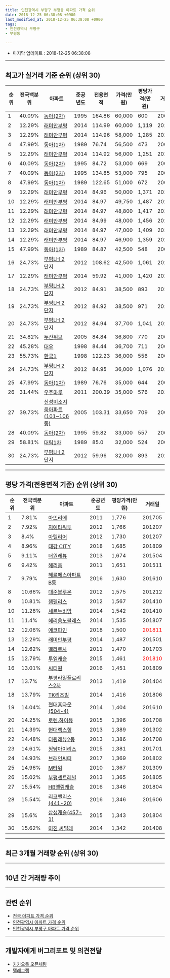 ```yaml
---
title: 인천광역시 부평구 부평동 아파트 가격 순위
date: 2018-12-25 06:38:08 +0900
last_modified_at: 2018-12-25 06:38:08 +0900
tags:
- 인천광역시 부평구
- 부평동

---
```


* 마지막 업데이트 : 2018-12-25 06:38:08

---

## 최고가 실거래 기준 순위 (상위 30)


|순위|전국백분위|아파트|준공년도|전용면적|가격(만원)|평당가격(만원)|거래일|
|---|---|---|---|---|---|---|---|
|1|40.09%|[동아(2차)](https://search.naver.com/search.naver?query=%EC%9D%B8%EC%B2%9C%EA%B4%91%EC%97%AD%EC%8B%9C+%EB%B6%80%ED%8F%89%EA%B5%AC+%EB%B6%80%ED%8F%89%EB%8F%99+%EB%8F%99%EC%95%84%282%EC%B0%A8%29)|1995|164.86|60,000|600|200610|
|2|12.29%|[래미안부평](https://search.naver.com/search.naver?query=%EC%9D%B8%EC%B2%9C%EA%B4%91%EC%97%AD%EC%8B%9C+%EB%B6%80%ED%8F%89%EA%B5%AC+%EB%B6%80%ED%8F%89%EB%8F%99+%EB%9E%98%EB%AF%B8%EC%95%88%EB%B6%80%ED%8F%89)|2014|114.99|60,000|1,119|201502|
|3|12.29%|[래미안부평](https://search.naver.com/search.naver?query=%EC%9D%B8%EC%B2%9C%EA%B4%91%EC%97%AD%EC%8B%9C+%EB%B6%80%ED%8F%89%EA%B5%AC+%EB%B6%80%ED%8F%89%EB%8F%99+%EB%9E%98%EB%AF%B8%EC%95%88%EB%B6%80%ED%8F%89)|2014|114.96|58,000|1,285|201410|
|4|47.99%|[동아(1차)](https://search.naver.com/search.naver?query=%EC%9D%B8%EC%B2%9C%EA%B4%91%EC%97%AD%EC%8B%9C+%EB%B6%80%ED%8F%89%EA%B5%AC+%EB%B6%80%ED%8F%89%EB%8F%99+%EB%8F%99%EC%95%84%281%EC%B0%A8%29)|1989|76.74|56,500|473|200608|
|5|12.29%|[래미안부평](https://search.naver.com/search.naver?query=%EC%9D%B8%EC%B2%9C%EA%B4%91%EC%97%AD%EC%8B%9C+%EB%B6%80%ED%8F%89%EA%B5%AC+%EB%B6%80%ED%8F%89%EB%8F%99+%EB%9E%98%EB%AF%B8%EC%95%88%EB%B6%80%ED%8F%89)|2014|114.92|56,000|1,251|201410|
|6|40.09%|[동아(2차)](https://search.naver.com/search.naver?query=%EC%9D%B8%EC%B2%9C%EA%B4%91%EC%97%AD%EC%8B%9C+%EB%B6%80%ED%8F%89%EA%B5%AC+%EB%B6%80%ED%8F%89%EB%8F%99+%EB%8F%99%EC%95%84%282%EC%B0%A8%29)|1995|84.72|53,000|669|200609|
|7|40.09%|[동아(2차)](https://search.naver.com/search.naver?query=%EC%9D%B8%EC%B2%9C%EA%B4%91%EC%97%AD%EC%8B%9C+%EB%B6%80%ED%8F%89%EA%B5%AC+%EB%B6%80%ED%8F%89%EB%8F%99+%EB%8F%99%EC%95%84%282%EC%B0%A8%29)|1995|134.85|53,000|795|200602|
|8|47.99%|[동아(1차)](https://search.naver.com/search.naver?query=%EC%9D%B8%EC%B2%9C%EA%B4%91%EC%97%AD%EC%8B%9C+%EB%B6%80%ED%8F%89%EA%B5%AC+%EB%B6%80%ED%8F%89%EB%8F%99+%EB%8F%99%EC%95%84%281%EC%B0%A8%29)|1989|122.65|51,000|672|200605|
|9|12.29%|[래미안부평](https://search.naver.com/search.naver?query=%EC%9D%B8%EC%B2%9C%EA%B4%91%EC%97%AD%EC%8B%9C+%EB%B6%80%ED%8F%89%EA%B5%AC+%EB%B6%80%ED%8F%89%EB%8F%99+%EB%9E%98%EB%AF%B8%EC%95%88%EB%B6%80%ED%8F%89)|2014|84.96|50,000|1,371|201501|
|10|12.29%|[래미안부평](https://search.naver.com/search.naver?query=%EC%9D%B8%EC%B2%9C%EA%B4%91%EC%97%AD%EC%8B%9C+%EB%B6%80%ED%8F%89%EA%B5%AC+%EB%B6%80%ED%8F%89%EB%8F%99+%EB%9E%98%EB%AF%B8%EC%95%88%EB%B6%80%ED%8F%89)|2014|84.97|49,750|1,487|201501|
|11|12.29%|[래미안부평](https://search.naver.com/search.naver?query=%EC%9D%B8%EC%B2%9C%EA%B4%91%EC%97%AD%EC%8B%9C+%EB%B6%80%ED%8F%89%EA%B5%AC+%EB%B6%80%ED%8F%89%EB%8F%99+%EB%9E%98%EB%AF%B8%EC%95%88%EB%B6%80%ED%8F%89)|2014|84.97|48,800|1,417|201501|
|12|12.29%|[래미안부평](https://search.naver.com/search.naver?query=%EC%9D%B8%EC%B2%9C%EA%B4%91%EC%97%AD%EC%8B%9C+%EB%B6%80%ED%8F%89%EA%B5%AC+%EB%B6%80%ED%8F%89%EB%8F%99+%EB%9E%98%EB%AF%B8%EC%95%88%EB%B6%80%ED%8F%89)|2014|84.99|48,000|1,456|201410|
|13|12.29%|[래미안부평](https://search.naver.com/search.naver?query=%EC%9D%B8%EC%B2%9C%EA%B4%91%EC%97%AD%EC%8B%9C+%EB%B6%80%ED%8F%89%EA%B5%AC+%EB%B6%80%ED%8F%89%EB%8F%99+%EB%9E%98%EB%AF%B8%EC%95%88%EB%B6%80%ED%8F%89)|2014|84.97|47,000|1,409|201501|
|14|12.29%|[래미안부평](https://search.naver.com/search.naver?query=%EC%9D%B8%EC%B2%9C%EA%B4%91%EC%97%AD%EC%8B%9C+%EB%B6%80%ED%8F%89%EA%B5%AC+%EB%B6%80%ED%8F%89%EB%8F%99+%EB%9E%98%EB%AF%B8%EC%95%88%EB%B6%80%ED%8F%89)|2014|84.97|46,900|1,359|201503|
|15|47.99%|[동아(1차)](https://search.naver.com/search.naver?query=%EC%9D%B8%EC%B2%9C%EA%B4%91%EC%97%AD%EC%8B%9C+%EB%B6%80%ED%8F%89%EA%B5%AC+%EB%B6%80%ED%8F%89%EB%8F%99+%EB%8F%99%EC%95%84%281%EC%B0%A8%29)|1989|84.87|42,500|548|200701|
|16|24.73%|[부평LH 2단지](https://search.naver.com/search.naver?query=%EC%9D%B8%EC%B2%9C%EA%B4%91%EC%97%AD%EC%8B%9C+%EB%B6%80%ED%8F%89%EA%B5%AC+%EB%B6%80%ED%8F%89%EB%8F%99+%EB%B6%80%ED%8F%89LH+2%EB%8B%A8%EC%A7%80)|2012|108.62|42,500|1,061|201612|
|17|12.29%|[래미안부평](https://search.naver.com/search.naver?query=%EC%9D%B8%EC%B2%9C%EA%B4%91%EC%97%AD%EC%8B%9C+%EB%B6%80%ED%8F%89%EA%B5%AC+%EB%B6%80%ED%8F%89%EB%8F%99+%EB%9E%98%EB%AF%B8%EC%95%88%EB%B6%80%ED%8F%89)|2014|59.92|41,000|1,420|201502|
|18|24.73%|[부평LH 2단지](https://search.naver.com/search.naver?query=%EC%9D%B8%EC%B2%9C%EA%B4%91%EC%97%AD%EC%8B%9C+%EB%B6%80%ED%8F%89%EA%B5%AC+%EB%B6%80%ED%8F%89%EB%8F%99+%EB%B6%80%ED%8F%89LH+2%EB%8B%A8%EC%A7%80)|2012|84.91|38,500|893|201306|
|19|24.73%|[부평LH 2단지](https://search.naver.com/search.naver?query=%EC%9D%B8%EC%B2%9C%EA%B4%91%EC%97%AD%EC%8B%9C+%EB%B6%80%ED%8F%89%EA%B5%AC+%EB%B6%80%ED%8F%89%EB%8F%99+%EB%B6%80%ED%8F%89LH+2%EB%8B%A8%EC%A7%80)|2012|84.92|38,500|971|201307|
|20|24.73%|[부평LH 2단지](https://search.naver.com/search.naver?query=%EC%9D%B8%EC%B2%9C%EA%B4%91%EC%97%AD%EC%8B%9C+%EB%B6%80%ED%8F%89%EA%B5%AC+%EB%B6%80%ED%8F%89%EB%8F%99+%EB%B6%80%ED%8F%89LH+2%EB%8B%A8%EC%A7%80)|2012|84.94|37,700|1,041|201211|
|21|34.82%|[두산위브](https://search.naver.com/search.naver?query=%EC%9D%B8%EC%B2%9C%EA%B4%91%EC%97%AD%EC%8B%9C+%EB%B6%80%ED%8F%89%EA%B5%AC+%EB%B6%80%ED%8F%89%EB%8F%99+%EB%91%90%EC%82%B0%EC%9C%84%EB%B8%8C)|2005|84.84|36,800|770|200609|
|22|45.28%|[대우](https://search.naver.com/search.naver?query=%EC%9D%B8%EC%B2%9C%EA%B4%91%EC%97%AD%EC%8B%9C+%EB%B6%80%ED%8F%89%EA%B5%AC+%EB%B6%80%ED%8F%89%EB%8F%99+%EB%8C%80%EC%9A%B0)|1998|84.44|36,700|711|200611|
|23|55.73%|[한국1](https://search.naver.com/search.naver?query=%EC%9D%B8%EC%B2%9C%EA%B4%91%EC%97%AD%EC%8B%9C+%EB%B6%80%ED%8F%89%EA%B5%AC+%EB%B6%80%ED%8F%89%EB%8F%99+%ED%95%9C%EA%B5%AD1)|1998|122.23|36,000|556|200611|
|24|24.73%|[부평LH 2단지](https://search.naver.com/search.naver?query=%EC%9D%B8%EC%B2%9C%EA%B4%91%EC%97%AD%EC%8B%9C+%EB%B6%80%ED%8F%89%EA%B5%AC+%EB%B6%80%ED%8F%89%EB%8F%99+%EB%B6%80%ED%8F%89LH+2%EB%8B%A8%EC%A7%80)|2012|84.95|36,000|1,076|201307|
|25|47.99%|[동아(1차)](https://search.naver.com/search.naver?query=%EC%9D%B8%EC%B2%9C%EA%B4%91%EC%97%AD%EC%8B%9C+%EB%B6%80%ED%8F%89%EA%B5%AC+%EB%B6%80%ED%8F%89%EB%8F%99+%EB%8F%99%EC%95%84%281%EC%B0%A8%29)|1989|76.76|35,000|644|200609|
|26|31.44%|[우주마루](https://search.naver.com/search.naver?query=%EC%9D%B8%EC%B2%9C%EA%B4%91%EC%97%AD%EC%8B%9C+%EB%B6%80%ED%8F%89%EA%B5%AC+%EB%B6%80%ED%8F%89%EB%8F%99+%EC%9A%B0%EC%A3%BC%EB%A7%88%EB%A3%A8)|2011|200.39|35,000|576|201105|
|27|39.73%|[신성미소지움아파트(101~106동)](https://search.naver.com/search.naver?query=%EC%9D%B8%EC%B2%9C%EA%B4%91%EC%97%AD%EC%8B%9C+%EB%B6%80%ED%8F%89%EA%B5%AC+%EB%B6%80%ED%8F%89%EB%8F%99+%EC%8B%A0%EC%84%B1%EB%AF%B8%EC%86%8C%EC%A7%80%EC%9B%80%EC%95%84%ED%8C%8C%ED%8A%B8%28101%7E106%EB%8F%99%29)|2005|103.31|33,650|709|200605|
|28|40.09%|[동아(2차)](https://search.naver.com/search.naver?query=%EC%9D%B8%EC%B2%9C%EA%B4%91%EC%97%AD%EC%8B%9C+%EB%B6%80%ED%8F%89%EA%B5%AC+%EB%B6%80%ED%8F%89%EB%8F%99+%EB%8F%99%EC%95%84%282%EC%B0%A8%29)|1995|59.82|33,000|557|200605|
|29|58.81%|[대림1차](https://search.naver.com/search.naver?query=%EC%9D%B8%EC%B2%9C%EA%B4%91%EC%97%AD%EC%8B%9C+%EB%B6%80%ED%8F%89%EA%B5%AC+%EB%B6%80%ED%8F%89%EB%8F%99+%EB%8C%80%EB%A6%BC1%EC%B0%A8)|1989|85.0|32,000|524|200603|
|30|24.73%|[부평LH 2단지](https://search.naver.com/search.naver?query=%EC%9D%B8%EC%B2%9C%EA%B4%91%EC%97%AD%EC%8B%9C+%EB%B6%80%ED%8F%89%EA%B5%AC+%EB%B6%80%ED%8F%89%EB%8F%99+%EB%B6%80%ED%8F%89LH+2%EB%8B%A8%EC%A7%80)|2012|59.96|32,000|893|201712|


---

## 평당 가격(전용면적 기준) 순위 (상위 30)


|순위|전국백분위|아파트|준공년도|평당가격(만원)|거래일|
|---|---|---|---|---|---|
|1|7.81%|[아뜨리에](https://search.naver.com/search.naver?query=%EC%9D%B8%EC%B2%9C%EA%B4%91%EC%97%AD%EC%8B%9C+%EB%B6%80%ED%8F%89%EA%B5%AC+%EB%B6%80%ED%8F%89%EB%8F%99+%EC%95%84%EB%9C%A8%EB%A6%AC%EC%97%90)|2011|1,776|201705|
|2|7.92%|[지예타워투](https://search.naver.com/search.naver?query=%EC%9D%B8%EC%B2%9C%EA%B4%91%EC%97%AD%EC%8B%9C+%EB%B6%80%ED%8F%89%EA%B5%AC+%EB%B6%80%ED%8F%89%EB%8F%99+%EC%A7%80%EC%98%88%ED%83%80%EC%9B%8C%ED%88%AC)|2012|1,766|201207|
|3|8.4%|[아텔리어](https://search.naver.com/search.naver?query=%EC%9D%B8%EC%B2%9C%EA%B4%91%EC%97%AD%EC%8B%9C+%EB%B6%80%ED%8F%89%EA%B5%AC+%EB%B6%80%ED%8F%89%EB%8F%99+%EC%95%84%ED%85%94%EB%A6%AC%EC%96%B4)|2012|1,730|201207|
|4|8.96%|[태강 CITY](https://search.naver.com/search.naver?query=%EC%9D%B8%EC%B2%9C%EA%B4%91%EC%97%AD%EC%8B%9C+%EB%B6%80%ED%8F%89%EA%B5%AC+%EB%B6%80%ED%8F%89%EB%8F%99+%ED%83%9C%EA%B0%95+CITY)|2018|1,685|201809|
|5|9.11%|[더원레뷰](https://search.naver.com/search.naver?query=%EC%9D%B8%EC%B2%9C%EA%B4%91%EC%97%AD%EC%8B%9C+%EB%B6%80%ED%8F%89%EA%B5%AC+%EB%B6%80%ED%8F%89%EB%8F%99+%EB%8D%94%EC%9B%90%EB%A0%88%EB%B7%B0)|2013|1,674|201504|
|6|9.42%|[헤리움](https://search.naver.com/search.naver?query=%EC%9D%B8%EC%B2%9C%EA%B4%91%EC%97%AD%EC%8B%9C+%EB%B6%80%ED%8F%89%EA%B5%AC+%EB%B6%80%ED%8F%89%EB%8F%99+%ED%97%A4%EB%A6%AC%EC%9B%80)|2011|1,651|201511|
|7|9.79%|[헤르메스아파트 B동](https://search.naver.com/search.naver?query=%EC%9D%B8%EC%B2%9C%EA%B4%91%EC%97%AD%EC%8B%9C+%EB%B6%80%ED%8F%89%EA%B5%AC+%EB%B6%80%ED%8F%89%EB%8F%99+%ED%97%A4%EB%A5%B4%EB%A9%94%EC%8A%A4%EC%95%84%ED%8C%8C%ED%8A%B8+B%EB%8F%99)|2016|1,630|201610|
|8|10.66%|[대준블루온](https://search.naver.com/search.naver?query=%EC%9D%B8%EC%B2%9C%EA%B4%91%EC%97%AD%EC%8B%9C+%EB%B6%80%ED%8F%89%EA%B5%AC+%EB%B6%80%ED%8F%89%EB%8F%99+%EB%8C%80%EC%A4%80%EB%B8%94%EB%A3%A8%EC%98%A8)|2012|1,575|201212|
|9|10.81%|[젬펠리스](https://search.naver.com/search.naver?query=%EC%9D%B8%EC%B2%9C%EA%B4%91%EC%97%AD%EC%8B%9C+%EB%B6%80%ED%8F%89%EA%B5%AC+%EB%B6%80%ED%8F%89%EB%8F%99+%EC%A0%AC%ED%8E%A0%EB%A6%AC%EC%8A%A4)|2012|1,567|201410|
|10|11.28%|[세르누비앙](https://search.naver.com/search.naver?query=%EC%9D%B8%EC%B2%9C%EA%B4%91%EC%97%AD%EC%8B%9C+%EB%B6%80%ED%8F%89%EA%B5%AC+%EB%B6%80%ED%8F%89%EB%8F%99+%EC%84%B8%EB%A5%B4%EB%88%84%EB%B9%84%EC%95%99)|2014|1,542|201410|
|11|11.4%|[헤리움노블레스](https://search.naver.com/search.naver?query=%EC%9D%B8%EC%B2%9C%EA%B4%91%EC%97%AD%EC%8B%9C+%EB%B6%80%ED%8F%89%EA%B5%AC+%EB%B6%80%ED%8F%89%EB%8F%99+%ED%97%A4%EB%A6%AC%EC%9B%80%EB%85%B8%EB%B8%94%EB%A0%88%EC%8A%A4)|2014|1,535|201807|
|12|12.06%|[에코파인](https://search.naver.com/search.naver?query=%EC%9D%B8%EC%B2%9C%EA%B4%91%EC%97%AD%EC%8B%9C+%EB%B6%80%ED%8F%89%EA%B5%AC+%EB%B6%80%ED%8F%89%EB%8F%99+%EC%97%90%EC%BD%94%ED%8C%8C%EC%9D%B8)|2018|1,500|<span style="color:red">201811</span>|
|13|12.29%|[래미안부평](https://search.naver.com/search.naver?query=%EC%9D%B8%EC%B2%9C%EA%B4%91%EC%97%AD%EC%8B%9C+%EB%B6%80%ED%8F%89%EA%B5%AC+%EB%B6%80%ED%8F%89%EB%8F%99+%EB%9E%98%EB%AF%B8%EC%95%88%EB%B6%80%ED%8F%89)|2014|1,487|201501|
|14|12.62%|[벨라로사](https://search.naver.com/search.naver?query=%EC%9D%B8%EC%B2%9C%EA%B4%91%EC%97%AD%EC%8B%9C+%EB%B6%80%ED%8F%89%EA%B5%AC+%EB%B6%80%ED%8F%89%EB%8F%99+%EB%B2%A8%EB%9D%BC%EB%A1%9C%EC%82%AC)|2011|1,470|201703|
|15|12.79%|[투엠캐슬](https://search.naver.com/search.naver?query=%EC%9D%B8%EC%B2%9C%EA%B4%91%EC%97%AD%EC%8B%9C+%EB%B6%80%ED%8F%89%EA%B5%AC+%EB%B6%80%ED%8F%89%EB%8F%99+%ED%88%AC%EC%97%A0%EC%BA%90%EC%8A%AC)|2015|1,461|<span style="color:red">201810</span>|
|16|13.01%|[씨티원](https://search.naver.com/search.naver?query=%EC%9D%B8%EC%B2%9C%EA%B4%91%EC%97%AD%EC%8B%9C+%EB%B6%80%ED%8F%89%EA%B5%AC+%EB%B6%80%ED%8F%89%EB%8F%99+%EC%94%A8%ED%8B%B0%EC%9B%90)|2016|1,451|201809|
|17|13.7%|[부평라일플로리스2차](https://search.naver.com/search.naver?query=%EC%9D%B8%EC%B2%9C%EA%B4%91%EC%97%AD%EC%8B%9C+%EB%B6%80%ED%8F%89%EA%B5%AC+%EB%B6%80%ED%8F%89%EB%8F%99+%EB%B6%80%ED%8F%89%EB%9D%BC%EC%9D%BC%ED%94%8C%EB%A1%9C%EB%A6%AC%EC%8A%A42%EC%B0%A8)|2013|1,419|201404|
|18|13.79%|[TK리즈빌](https://search.naver.com/search.naver?query=%EC%9D%B8%EC%B2%9C%EA%B4%91%EC%97%AD%EC%8B%9C+%EB%B6%80%ED%8F%89%EA%B5%AC+%EB%B6%80%ED%8F%89%EB%8F%99+TK%EB%A6%AC%EC%A6%88%EB%B9%8C)|2014|1,416|201806|
|19|14.04%|[현대홈타운(504-4)](https://search.naver.com/search.naver?query=%EC%9D%B8%EC%B2%9C%EA%B4%91%EC%97%AD%EC%8B%9C+%EB%B6%80%ED%8F%89%EA%B5%AC+%EB%B6%80%ED%8F%89%EB%8F%99+%ED%98%84%EB%8C%80%ED%99%88%ED%83%80%EC%9A%B4%28504-4%29)|2014|1,404|201610|
|20|14.25%|[로렌.하이뷰](https://search.naver.com/search.naver?query=%EC%9D%B8%EC%B2%9C%EA%B4%91%EC%97%AD%EC%8B%9C+%EB%B6%80%ED%8F%89%EA%B5%AC+%EB%B6%80%ED%8F%89%EB%8F%99+%EB%A1%9C%EB%A0%8C.%ED%95%98%EC%9D%B4%EB%B7%B0)|2015|1,396|201708|
|21|14.39%|[현대렉스힐](https://search.naver.com/search.naver?query=%EC%9D%B8%EC%B2%9C%EA%B4%91%EC%97%AD%EC%8B%9C+%EB%B6%80%ED%8F%89%EA%B5%AC+%EB%B6%80%ED%8F%89%EB%8F%99+%ED%98%84%EB%8C%80%EB%A0%89%EC%8A%A4%ED%9E%90)|2013|1,389|201302|
|22|14.48%|[더원레뷰2동](https://search.naver.com/search.naver?query=%EC%9D%B8%EC%B2%9C%EA%B4%91%EC%97%AD%EC%8B%9C+%EB%B6%80%ED%8F%89%EA%B5%AC+%EB%B6%80%ED%8F%89%EB%8F%99+%EB%8D%94%EC%9B%90%EB%A0%88%EB%B7%B02%EB%8F%99)|2013|1,386|201708|
|23|14.61%|[청담아이리스](https://search.naver.com/search.naver?query=%EC%9D%B8%EC%B2%9C%EA%B4%91%EC%97%AD%EC%8B%9C+%EB%B6%80%ED%8F%89%EA%B5%AC+%EB%B6%80%ED%8F%89%EB%8F%99+%EC%B2%AD%EB%8B%B4%EC%95%84%EC%9D%B4%EB%A6%AC%EC%8A%A4)|2015|1,381|201701|
|24|14.93%|[브래인씨티](https://search.naver.com/search.naver?query=%EC%9D%B8%EC%B2%9C%EA%B4%91%EC%97%AD%EC%8B%9C+%EB%B6%80%ED%8F%89%EA%B5%AC+%EB%B6%80%ED%8F%89%EB%8F%99+%EB%B8%8C%EB%9E%98%EC%9D%B8%EC%94%A8%ED%8B%B0)|2017|1,369|201802|
|25|14.96%|[M타워](https://search.naver.com/search.naver?query=%EC%9D%B8%EC%B2%9C%EA%B4%91%EC%97%AD%EC%8B%9C+%EB%B6%80%ED%8F%89%EA%B5%AC+%EB%B6%80%ED%8F%89%EB%8F%99+M%ED%83%80%EC%9B%8C)|2010|1,367|201309|
|26|15.02%|[부평센트레빌](https://search.naver.com/search.naver?query=%EC%9D%B8%EC%B2%9C%EA%B4%91%EC%97%AD%EC%8B%9C+%EB%B6%80%ED%8F%89%EA%B5%AC+%EB%B6%80%ED%8F%89%EB%8F%99+%EB%B6%80%ED%8F%89%EC%84%BC%ED%8A%B8%EB%A0%88%EB%B9%8C)|2013|1,365|201805|
|27|15.54%|[HB엘림캐슬](https://search.naver.com/search.naver?query=%EC%9D%B8%EC%B2%9C%EA%B4%91%EC%97%AD%EC%8B%9C+%EB%B6%80%ED%8F%89%EA%B5%AC+%EB%B6%80%ED%8F%89%EB%8F%99+HB%EC%97%98%EB%A6%BC%EC%BA%90%EC%8A%AC)|2016|1,346|201804|
|28|15.54%|[리코팰리스(441-20)](https://search.naver.com/search.naver?query=%EC%9D%B8%EC%B2%9C%EA%B4%91%EC%97%AD%EC%8B%9C+%EB%B6%80%ED%8F%89%EA%B5%AC+%EB%B6%80%ED%8F%89%EB%8F%99+%EB%A6%AC%EC%BD%94%ED%8C%B0%EB%A6%AC%EC%8A%A4%28441-20%29)|2016|1,346|201606|
|29|15.6%|[삼성캐슬(457-1)](https://search.naver.com/search.naver?query=%EC%9D%B8%EC%B2%9C%EA%B4%91%EC%97%AD%EC%8B%9C+%EB%B6%80%ED%8F%89%EA%B5%AC+%EB%B6%80%ED%8F%89%EB%8F%99+%EC%82%BC%EC%84%B1%EC%BA%90%EC%8A%AC%28457-1%29)|2015|1,343|201804|
|30|15.62%|[미진 씨밀레](https://search.naver.com/search.naver?query=%EC%9D%B8%EC%B2%9C%EA%B4%91%EC%97%AD%EC%8B%9C+%EB%B6%80%ED%8F%89%EA%B5%AC+%EB%B6%80%ED%8F%89%EB%8F%99+%EB%AF%B8%EC%A7%84+%EC%94%A8%EB%B0%80%EB%A0%88)|2014|1,342|201408|


---

## 최근 3개월 거래량 순위 (상위 30)


<div style="width:100%;">
    <canvas id="deal_count_ranking" height="390"></canvas>
</div>


<script>
new Chart(document.getElementById("deal_count_ranking"), {
    type: 'horizontalBar',
    data: {
        labels: ['대림1차', '동아(1차)', '욱일', '동아(2차)', '래미안부평', '에코파인', '부평LH 2단지', '두산위브', '대우', '한국1', '부평', '안암', '신성미소지움아파트(101~106동)', '건우', '현대렉스힐', '마이홈', 'TK리즈빌', '대경이즈뷰', '창보', '유일세라믹아파트', '백조주상복합', '백조', '태원애지앙아파트', '성일파크뷰(285-30)', '라일플로리스', '부평라일플로리스2차', '예승파크뷰', '스위트홈', '헤리움노블레스', '벨라루체'],
        datasets: [{
            label: '실거래 수',
            data: [42, 38, 28, 25, 24, 10, 9, 6, 5, 5, 5, 5, 3, 3, 3, 3, 3, 2, 2, 2, 2, 2, 2, 2, 2, 2, 2, 2, 2, 2],
            borderColor: "rgba(255, 0, 128, 1)",
            backgroundColor: "rgba(255, 0, 128, 0.5)",
            fill: false,
        }]
    },
    options: {
        responsive: true,
        title: {
            display: true,
            text: '최근 3개월 거래량 순위'
        },
        tooltips: {
            mode: 'index',
            intersect: false,
            callbacks: {
                title: function(tooltipItems, data) {
                    return "실거래 수:";
                },
                label: function(tooltipItem, data) {
                    return data.labels[tooltipItem.index] + ": " + tooltipItem.xLabel;
                }
            }
        },
        hover: {
            mode: 'nearest',
            intersect: true
        },
        scales: {
            xAxes: [{
                display: true,
                scaleLabel: {
                    display: true,
                    labelString: '실거래 수'
                },
                ticks: {
                    suggestedMin: 0,
                }
            }],
            yAxes: [{
                display: true,
                ticks: {
                    autoSkip: false,
                    callback: function(value, index, values) {
                        if (value.length > 15)
                            return value.substr(0, 13) + "...";
                        else
                            return value;
                    }
                },
                scaleLabel: {
                    display: false,
                }
            }]
        }
    }
});

</script>


---

## 10년 간 거래량 추이


<div style="width:100%;">
    <canvas id="deal_progress" height="250"></canvas>
</div>

<script>
new Chart(document.getElementById("deal_progress"), {
    type: 'line',
    data: {
        labels: ['200812','200901','200902','200903','200904','200905','200906','200907','200908','200909','200910','200911','200912','201001','201002','201003','201004','201005','201006','201007','201008','201009','201010','201011','201012','201101','201102','201103','201104','201105','201106','201107','201108','201109','201110','201111','201112','201201','201202','201203','201204','201205','201206','201207','201208','201209','201210','201211','201212','201301','201302','201303','201304','201305','201306','201307','201308','201309','201310','201311','201312','201401','201402','201403','201404','201405','201406','201407','201408','201409','201410','201411','201412','201501','201502','201503','201504','201505','201506','201507','201508','201509','201510','201511','201512','201601','201602','201603','201604','201605','201606','201607','201608','201609','201610','201611','201612','201701','201702','201703','201704','201705','201706','201707','201708','201709','201710','201711','201712','201801','201802','201803','201804','201805','201806','201807','201808','201809','201810','201811','201812'],
        datasets: [{
            label: '실거래 수',
            pointRadius: 1,
            data: [10, 20, 25, 46, 81, 59, 70, 68, 68, 60, 46, 33, 50, 51, 57, 62, 37, 27, 35, 43, 37, 37, 76, 61, 57, 80, 65, 65, 59, 48, 45, 47, 63, 63, 56, 34, 39, 34, 45, 51, 43, 48, 41, 50, 30, 54, 46, 46, 43, 37, 80, 72, 57, 88, 59, 47, 88, 90, 75, 39, 55, 71, 112, 103, 79, 82, 85, 88, 99, 131, 148, 83, 73, 118, 133, 168, 167, 120, 137, 128, 116, 155, 126, 107, 60, 91, 81, 109, 100, 112, 111, 137, 132, 114, 134, 97, 83, 49, 100, 110, 128, 121, 120, 133, 135, 126, 130, 98, 78, 88, 93, 140, 100, 103, 85, 98, 119, 175, 204, 69, 20],
            borderColor: "rgba(255, 201, 14, 1)",
            backgroundColor: "rgba(255, 201, 14, 0.5)",
            fill: true,
        }]
    },
    options: {
        responsive: true,
        title: {
            display: true,
            text: '10년간 거래량 추이'
        },
        tooltips: {
            mode: 'index',
            intersect: false,
        },
        hover: {
            mode: 'nearest',
            intersect: true
        },
        scales: {
            xAxes: [{
                display: true,
                scaleLabel: {
                    display: true,
                    labelString: '년/월'
                }
            }],
            yAxes: [{
                display: true,
                ticks: {
                    suggestedMin: 0,
                },
                scaleLabel: {
                    display: true,
                    labelString: '실거래 수'
                }
            }]
        }
    }
});

</script>


---

## 관련 순위

- [전국 아파트 가격 순위](https://inasie.github.io/apt-ranking/전국)
- [인천광역시 아파트 가격 순위](https://inasie.github.io/apt-ranking/인천광역시)
- [인천광역시 부평구 아파트 가격 순위](https://inasie.github.io/apt-ranking/인천광역시-부평구)


---

## 개발자에게 버그리포트 및 의견전달

- [카카오톡 오픈채팅](https://open.kakao.com/o/gLJUAP4)
- [텔레그램](https://t.me/inasie)

